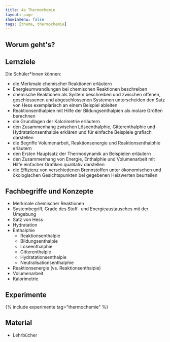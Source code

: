 ```yaml
---
title: 4a Thermochemie
layout: page
showinmenu: false
tags: [thema, thermochemie]
---
```


## Worum geht's?

## Lernziele

Die Schüler*Innen können:

- die Merkmale chemischer Reaktionen erläutern
- Energieumwandlungen bei chemischen Reaktionen beschreiben
- chemische Reaktionen als System beschreiben und zwischen offenen, geschlossenen und abgeschlossenen Systemen unterscheiden
den Satz von Hess exemplarisch an einem Beispiel ableiten
- Reaktionsenthalpien mit Hilfe der Bildungsenthalpien als molare Größen berechnen
- die Grundlagen der Kalorimetrie erläutern
- den Zusammenhang zwischen Löseenthalphie, Gitterenthalphie und Hydratationsenthalpie erklären und für einfache Beispiele grafisch darstellen
- die Begriffe Volumenarbeit, Reaktionsenergie und Reaktionsenthalphie erläutern
- den Ersten Hauptsatz der Thermodynamik an Beispielen erläutern
- den Zusammenhang von Energie, Enthalphie und Volumenarbeit mit Hilfe einfacher Grafiken qualitativ darstellen
- die Effizienz von verschiedenen Brennstoffen unter ökonomischen und ökologischen Gesichtspunkten bei gegebenen Heizwerten beurteilen

## Fachbegriffe und Konzepte

- Merkmale chemischer Reaktionen
- Systembegriff, Grade des Stoff- und Energieaustausches mit der Umgebung
- Satz von Hess
- Hydratation
- Enthalphie
	- Reaktionsenthalpie
	- Bildungsenthalpie
	- Löseenthalphie
	- Gitterenthalpie
	- Hydratationsenthalpie
	- Neutralisationsenthalphie
- Reaktionsenergie (vs. Reaktionsenthalpie)
- Volumenarbeit
- Kalorimetrie

## Experimente

{% include experimente tag="thermochemie" %}

## Material

- Lehrbücher

